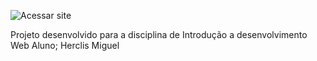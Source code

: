 ![Acessar site](https://miguelsntx.github.io/SiteRickeMorty/)

Projeto desenvolvido para a disciplina de Introdução a desenvolvimento Web
Aluno; Herclis Miguel

